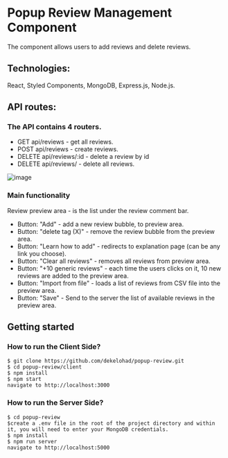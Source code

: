 # **Popup Review Management Component**
The component allows users to add reviews and delete reviews.

## Technologies:
React, Styled Components, MongoDB, Express.js, Node.js.

## API routes:
### The API contains 4 routers.

  * GET	api/reviews - get all reviews.<br>
  * POST	api/reviews - create reviews.<br>
  *	DELETE api/reviews/:id - delete a review by id<br>
  *	DELETE api/reviews/ - delete all reviews.<br>
 
 
 ![image](https://user-images.githubusercontent.com/23708468/184546468-92d46d1d-f3af-4f5a-a9b4-a22e61cf8bfd.png)

### Main functionality

Review preview area - is the list under the review comment bar.

- Button: "Add" - add a new review bubble, to preview area.
- Button: "delete tag (X)" - remove the review bubble from the preview area.
- Button: "Learn how to add" - redirects to explanation page (can be any link you choose).
- Button: "Clear all reviews" - removes all reviews from preview area.
- Button: "+10 generic reviews" - each time the users clicks on it, 10 new reviews are added to the preview area.
- Button: "Import from file" - loads a list of reviews from CSV file into the preview area.
- Button: "Save" - Send to the server the list of available reviews in the preview area.
 

## Getting started

### How to run the  Client Side?

```
$ git clone https://github.com/dekelohad/popup-review.git
$ cd popup-review/client
$ npm install
$ npm start
navigate to http://localhost:3000
 ```


### How to run the Server Side?
```
$ cd popup-review
$create a .env file in the root of the project directory and within it, you will need to enter your MongoDB credentials.
$ npm install
$ npm run server
navigate to http://localhost:5000
```
